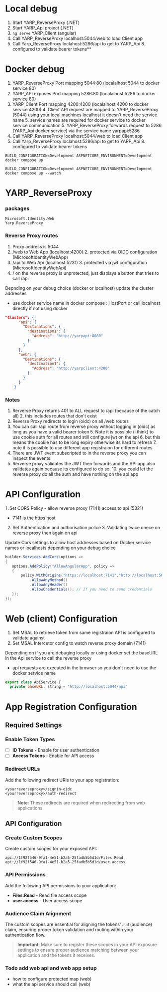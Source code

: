 # Local debug
1. Start YARP_ReverseProxy (.NET)
2. Start YARP_Api project (.NET)
3. ```ng serve``` YARP_Client (angular)
4. Call YARP_ReverseProxy localhost:5044/web to load Client app
7. Call Yarp_ReverseProxy loclahost:5286/api to get to YARP_Api
   8. configured to validate bearer tokens**

# Docker debug
1. YARP_ReverseProxy Port mapping 5044:80 (localalhost 5044 to docker service 80)
2. YARP_API exposes Port mapping 5286:80 (localalhost 5286 to docker service 80)
3. YARP_Client Port mapping 4200:4200 (localalhost 4200 to docker service 4200)
   4. Client API request are mapped to YARP_ReverseProxy (5044) using your local machines localhost it doesn't need the service name
      5. service names are required for docker service to docker service communication
   5. YARP_ReverseProxy forwards request to 5286 (YARP_Api docker service) via the service name yarpapi:5286
6. Call YARP_ReverseProxy localhost:5044/web to load Client app
7. Call Yarp_ReverseProxy loclahost:5286/api to get to YARP_Api
   8. configured to validate bearer tokens


```
BUILD_CONFIGURATION=Development ASPNETCORE_ENVIRONMENT=Development docker compose up
```

```
BUILD_CONFIGURATION=Development ASPNETCORE_ENVIRONMENT=Development docker compose up --watch
```

# YARP_ReverseProxy
### packages
```
Microsoft.Identity.Web
Yarp.ReverseProxy
```
### Reverse Proxy routes
1. Proxy address is 5044
1. /web to Web App (localhost:4200)
    2. protected via OIDC configuration (MicrosoftIdentityWebApp)
2. /api to Web Api (localhost:5231)
    3. protected via jwt configuration (MicrosoftIdentityWebApi)
4. / on the reverse proxy is unprotected, just displays a button that tries to call /api

Depnding on your debug choice (docker or localhost) update the cluster addresses
* use docker service name in docker compose : HostPort or call localhost directly if not using docker
```json
"Clusters": {
      "api": {
        "Destinations": {
          "destination1": {
            "Address": "http://yarpapi:8080"
          }
        }
      },
      "web": {
        "Destinations": {
          "destination1": {
            "Address": "http://yarpclient:4200"
          }
        }
      }
    }
```

### Notes
1. Rerverse Proxy returns 401 to ALL request to /api (because of the catch all)
    2. this includes routes that don't exist
3. Reverse Proxy redirects to login (oidc) on all /web routes
4. You can call /api route from reverse proxy without logging in (oidc) as long as you have a valid bearer token
    5. Note it is possible (i think) to use cookie auth for all routes and still configure jwt on the api
        6. but this means the cookie has to be long expiry otherwise its hard to refresh
    7. note it is possible to use different app registraion for different routes
8. There are JWT event subscripted to in the reverse proxy you can inspect the events.
9. Rerverse proxy validates the JWT then forwards and the API app also validates again because its configured to do so.
    10. you could let the reverse proxy do all the auth and have nothing on the api app

# API Configuration
1 .Set CORS Policy - allow reverse proxy (7141) access to api (5321)
  - 7141 is the https host 
2. Set Authentication and authorisation police
   3. Validating twice onece on reverse proxy then again on api

Update Cors settings to allow host addresses based on Docker service names or localhosts depending on your debug choice
```csharp
builder.Services.AddCors(options =>
{
   options.AddPolicy("AllowAngularApp", policy =>
   {
       policy.WithOrigins("https://localhost:7141","http://localhost:5044") // Your Angular app URL
           .AllowAnyMethod()
           .AllowAnyHeader()
           .AllowCredentials(); // If you need to send credentials
   });
});
```

# Web (client) Configuration
1. Set MSAL to retrieve token from same registraion API is configured to validate against
2. Set MSAL Intercetor config to watch reverse proxy domain (7141)

Depending on if you are debuging locally or using docker set the baseURL in the Api service to call the reverse proxy
* api requests are executed in the browser so you don't need to use the docker service name
```js
export class ApiService {
  private baseURL: string = "http://localhost:5044/api"
```


# App Registration Configuration
## Required Settings
### Enable Token Types
- [ ] **ID Tokens** - Enable for user authentication
- [ ] **Access Tokens** - Enable for API access
### Redirect URLs
Add the following redirect URIs to your app registration:
```
<yourreverseproxy>/signin-oidc
<yourreverseproxy>/auth-redirect
```

> **Note**: These redirects are required when redirecting from web applications.

## API Configuration
### Create Custom Scopes
Create custom scopes for your exposed API:
```
api://1f92f546-9fa1-4e51-b2a5-25fadb5b5d1d/Files.Read
api://1f92f546-9fa1-4e51-b2a5-25fadb5b5d1d/user.access
```
### API Permissions
Add the following API permissions to your application:

- **Files.Read** - Read file access scope
- **user.access** - User access scope

### Audience Claim Alignment
The custom scopes are essential for aligning the tokens' `aud` (audience) claim, ensuring proper token validation and routing within your authentication flow.

> **Important**: Make sure to register these scopes in your API exposure settings to ensure proper audience matching between your application and the tokens it receives.

### Todo add web api and web app setup
* how to configure protected map (web)
* what the api service should call (web)
